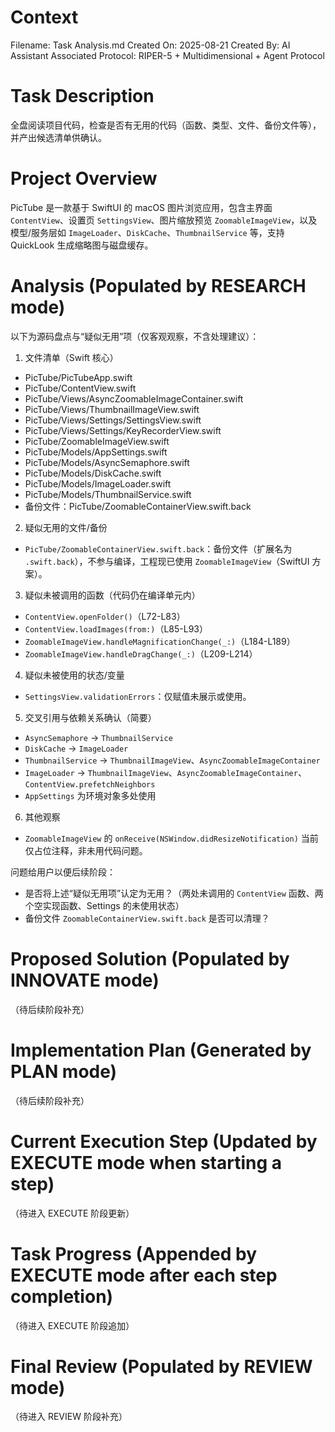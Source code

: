 # Context
Filename: Task Analysis.md
Created On: 2025-08-21
Created By: AI Assistant
Associated Protocol: RIPER-5 + Multidimensional + Agent Protocol

# Task Description
全盘阅读项目代码，检查是否有无用的代码（函数、类型、文件、备份文件等），并产出候选清单供确认。

# Project Overview
PicTube 是一款基于 SwiftUI 的 macOS 图片浏览应用，包含主界面 `ContentView`、设置页 `SettingsView`、图片缩放预览 `ZoomableImageView`，以及模型/服务层如 `ImageLoader`、`DiskCache`、`ThumbnailService` 等，支持 QuickLook 生成缩略图与磁盘缓存。

# Analysis (Populated by RESEARCH mode)
以下为源码盘点与“疑似无用”项（仅客观观察，不含处理建议）：

1) 文件清单（Swift 核心）
- PicTube/PicTubeApp.swift
- PicTube/ContentView.swift
- PicTube/Views/AsyncZoomableImageContainer.swift
- PicTube/Views/ThumbnailImageView.swift
- PicTube/Views/Settings/SettingsView.swift
- PicTube/Views/Settings/KeyRecorderView.swift
- PicTube/ZoomableImageView.swift
- PicTube/Models/AppSettings.swift
- PicTube/Models/AsyncSemaphore.swift
- PicTube/Models/DiskCache.swift
- PicTube/Models/ImageLoader.swift
- PicTube/Models/ThumbnailService.swift
- 备份文件：PicTube/ZoomableContainerView.swift.back

2) 疑似无用的文件/备份
- `PicTube/ZoomableContainerView.swift.back`：备份文件（扩展名为 `.swift.back`），不参与编译，工程现已使用 `ZoomableImageView`（SwiftUI 方案）。

3) 疑似未被调用的函数（代码仍在编译单元内）
- `ContentView.openFolder()`（L72-L83）
- `ContentView.loadImages(from:)`（L85-L93）
- `ZoomableImageView.handleMagnificationChange(_:)`（L184-L189）
- `ZoomableImageView.handleDragChange(_:)`（L209-L214）

4) 疑似未被使用的状态/变量
- `SettingsView.validationErrors`：仅赋值未展示或使用。

5) 交叉引用与依赖关系确认（简要）
- `AsyncSemaphore` → `ThumbnailService`
- `DiskCache` → `ImageLoader`
- `ThumbnailService` → `ThumbnailImageView`、`AsyncZoomableImageContainer`
- `ImageLoader` → `ThumbnailImageView`、`AsyncZoomableImageContainer`、`ContentView.prefetchNeighbors`
- `AppSettings` 为环境对象多处使用

6) 其他观察
- `ZoomableImageView` 的 `onReceive(NSWindow.didResizeNotification)` 当前仅占位注释，非未用代码问题。

问题给用户以便后续阶段：
- 是否将上述“疑似无用项”认定为无用？（两处未调用的 `ContentView` 函数、两个空实现函数、Settings 的未使用状态）
- 备份文件 `ZoomableContainerView.swift.back` 是否可以清理？

# Proposed Solution (Populated by INNOVATE mode)
（待后续阶段补充）

# Implementation Plan (Generated by PLAN mode)
（待后续阶段补充）

# Current Execution Step (Updated by EXECUTE mode when starting a step)
（待进入 EXECUTE 阶段更新）

# Task Progress (Appended by EXECUTE mode after each step completion)
（待进入 EXECUTE 阶段追加）

# Final Review (Populated by REVIEW mode)
（待进入 REVIEW 阶段补充）
